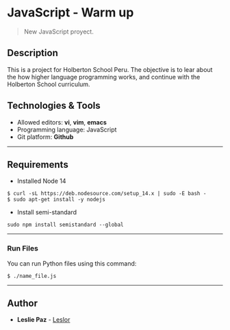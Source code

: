 # JavaScript - Warm up
> New JavaScript proyect.

## Description

This is a project for Holberton School Peru. The objective is to lear about the how higher language programming works, and continue with the Holberton School curriculum.

## Technologies & Tools
+ Allowed editors: **vi**, **vim**, **emacs**
+ Programming language: JavaScript
+ Git platform: **Github**
---

## Requirements
* Installed Node 14
```
$ curl -sL https://deb.nodesource.com/setup_14.x | sudo -E bash -
$ sudo apt-get install -y nodejs
```
* Install semi-standard
```
sudo npm install semistandard --global
```
---


### Run Files
You can run Python files using this command:
```
$ ./name_file.js
```

---

## Author
* **Leslie Paz** - [Leslor](https://github.com/Leslor)

